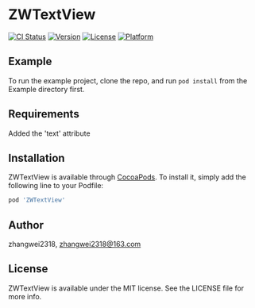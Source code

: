 # ZWTextView

[![CI Status](https://img.shields.io/travis/zhangwei2318/ZWTextView.svg?style=flat)](https://travis-ci.org/zhangwei2318/ZWTextView)
[![Version](https://img.shields.io/cocoapods/v/ZWTextView.svg?style=flat)](https://cocoapods.org/pods/ZWTextView)
[![License](https://img.shields.io/cocoapods/l/ZWTextView.svg?style=flat)](https://cocoapods.org/pods/ZWTextView)
[![Platform](https://img.shields.io/cocoapods/p/ZWTextView.svg?style=flat)](https://cocoapods.org/pods/ZWTextView)

## Example

To run the example project, clone the repo, and run `pod install` from the Example directory first.

## Requirements

Added the 'text' attribute

## Installation

ZWTextView is available through [CocoaPods](https://cocoapods.org). To install
it, simply add the following line to your Podfile:

```ruby
pod 'ZWTextView'
```

## Author

zhangwei2318, zhangwei2318@163.com

## License

ZWTextView is available under the MIT license. See the LICENSE file for more info.
